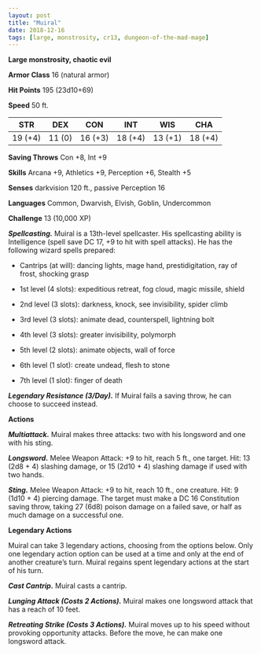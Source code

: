 ```yaml
---
layout: post
title: "Muiral"
date: 2018-12-16
tags: [large, monstrosity, cr13, dungeon-of-the-mad-mage]
---
```


**Large monstrosity, chaotic evil**

**Armor Class** 16 (natural armor)

**Hit Points** 195 (23d10+69)

**Speed** 50 ft.

|   STR   |   DEX   |   CON   |   INT   |   WIS   |   CHA   |
|:-----:|:-----:|:-----:|:-----:|:-----:|:-----:|
| 19 (+4) | 11 (0) | 16 (+3) | 18 (+4) | 13 (+1) | 18 (+4) |

**Saving Throws** Con +8, Int +9

**Skills** Arcana +9, Athletics +9, Perception +6, Stealth +5

**Senses** darkvision 120 ft., passive Perception 16

**Languages** Common, Dwarvish, Elvish, Goblin, Undercommon

**Challenge** 13 (10,000 XP)

***Spellcasting.*** Muiral is a 13th-level spellcaster. His spellcasting ability is Intelligence (spell save DC 17, +9 to hit with spell attacks). He has the following wizard spells prepared:

* Cantrips (at will): dancing lights, mage hand, prestidigitation, ray of frost, shocking grasp

* 1st level (4 slots): expeditious retreat, fog cloud, magic missile, shield

* 2nd level (3 slots): darkness, knock, see invisibility, spider climb

* 3rd level (3 slots): animate dead, counterspell, lightning bolt

* 4th level (3 slots): greater invisibility, polymorph

* 5th level (2 slots): animate objects, wall of force

* 6th level (1 slot): create undead, flesh to stone

* 7th level (1 slot): finger of death

***Legendary Resistance (3/Day).*** If Muiral fails a saving throw, he can choose to succeed instead.

**Actions**

***Multiattack.*** Muiral makes three attacks: two with his longsword and one with his sting.

***Longsword.*** Melee Weapon Attack: +9 to hit, reach 5 ft., one target. Hit: 13 (2d8 + 4) slashing damage, or 15 (2d10 + 4) slashing damage if used with two hands.

***Sting.*** Melee Weapon Attack: +9 to hit, reach 10 ft., one creature. Hit: 9 (1d10 + 4) piercing damage. The target must make a DC 16 Constitution saving throw, taking 27 (6d8) poison damage on a failed save, or half as much damage on a successful one.

**Legendary Actions**

Muiral can take 3 legendary actions, choosing from the options below. Only one legendary action option can be used at a time and only at the end of another creature’s turn. Muiral regains spent legendary actions at the start of his turn.

***Cast Cantrip.*** Muiral casts a cantrip.

***Lunging Attack (Costs 2 Actions).*** Muiral makes one longsword attack that has a reach of 10 feet.

***Retreating Strike (Costs 3 Actions).*** Muiral moves up to his speed without provoking opportunity attacks. Before the move, he can make one longsword attack.
